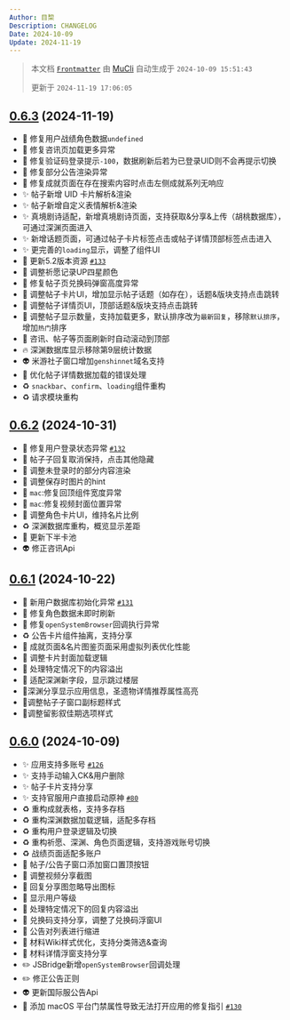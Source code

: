 ```yaml
---
Author: 目棃
Description: CHANGELOG
Date: 2024-10-09
Update: 2024-11-19
---
```


> 本文档 [`Frontmatter`](https://github.com/BTMuli/MuCli#Frontmatter) 由 [MuCli](https://github.com/BTMuli/Mucli) 自动生成于 `2024-10-09 15:51:43`
>
> 更新于 `2024-11-19 17:06:05`

## [0.6.3](https://github.com/BTMuli/TeyvatGuide/releases/v0.6.3) (2024-11-19)

- 🐛 修复用户战绩角色数据`undefined`
- 🐛 修复咨讯页加载更多异常
- 🐛 修复验证码登录提示`-100`，数据刷新后若为已登录UID则不会再提示切换
- 🐛 修复部分公告渲染异常
- 🐛 修复成就页面在存在搜索内容时点击左侧成就系列无响应
- ✨ 帖子新增 UID 卡片解析&渲染
- ✨ 帖子新增自定义表情解析&渲染
- ✨ 真境剧诗适配，新增真境剧诗页面，支持获取&分享&上传（胡桃数据库），可通过深渊页面进入
- ✨ 新增话题页面，可通过帖子卡片标签点击或帖子详情顶部标签点击进入
- ✨ 更完善的`loading`显示，调整了组件UI
- 🍱 更新5.2版本资源 [`#133`](https://github.com/BTMuli/TeyvatGuide/issues/133)
- 💄 调整祈愿记录UP四星颜色
- 💄 修复帖子页兑换码弹窗高度异常
- 💄 调整帖子卡片UI，增加显示帖子话题（如存在），话题&版块支持点击跳转
- 💄 调整帖子详情页UI，顶部话题&版块支持点击跳转
- 💄 调整帖子显示数量，支持加载更多，默认排序改为`最新回复`，移除`默认排序`，增加`热门`排序
- 💄 咨讯、帖子等页面刷新时自动滚动到顶部
- 🔥 深渊数据库显示移除第9层统计数据
- 👽️ 米游社子窗口增加`genshinnet`域名支持
- 🎨 优化帖子详情数据加载的错误处理
- ♻️ `snackbar`、`confirm`、`loading`组件重构
- ♻️ 请求模块重构

## [0.6.2](https://github.com/BTMuli/TeyvatGuide/releases/v0.6.2) (2024-10-31)

- 🐛 修复用户登录状态异常 [`#132`](https://github.com/BTMuli/TeyvatGudie/issues/132)
- 💄 帖子子回复取消保持，点击其他隐藏
- 💄 调整未登录时的部分内容渲染
- 💄 调整保存时图片的hint
- 💄 `mac`:修复回顶组件宽度异常
- 💄 `mac`:修复视频封面位置异常
- 💄 调整角色卡片UI，维持名片比例
- ♻️ 深渊数据库重构，概览显示差距
- 🍱 更新下半卡池
- 👽️ 修正咨讯Api

## [0.6.1](https://github.com/BTMuli/TeyvatGuide/releases/v0.6.1) (2024-10-22)

- 🐛 新用户数据库初始化异常 [`#131`](https://github.com/BTMuli/TeyavtGuide/issues/131)
- 🐛 修复角色数据未即时刷新
- 🐛 修复`openSystemBrowser`回调执行异常
- ♻️ 公告卡片组件抽离，支持分享
- 🎨 成就页面&名片图鉴页面采用虚拟列表优化性能
- 🎨 调整卡片封面加载逻辑
- 💄 处理特定情况下的内容溢出
- 💄 适配深渊新字段，显示跳过楼层
- 💄深渊分享显示应用信息，圣遗物详情推荐属性高亮
- 💄调整帖子子窗口副标题样式
- 💄调整留影叙佳期选项样式

## [0.6.0](https://github.com/BTMuli/TeyvatGuide/releases/v0.6.0) (2024-10-09)

- ✨ 应用支持多账号 [`#126`](https://github.com/BTMuli/TeyvatGuide/issues/126)
- ✨ 支持手动输入CK&用户删除
- ✨ 帖子卡片支持分享
- ✨ 支持官服用户直接启动原神 [`#80`](https://github.com/BTMuli/TeyvatGuide/issues/80)
- ♻️ 重构成就表格，支持多存档
- ♻️ 重构深渊数据加载逻辑，适配多存档
- ♻️ 重构用户登录逻辑及切换
- ♻️ 重构祈愿、深渊、角色页面逻辑，支持游戏账号切换
- ♻️ 战绩页面适配多账户
- 💄 帖子/公告子窗口添加窗口置顶按钮
- 💄 调整视频分享截图
- 💄 回复分享图忽略导出图标
- 💄 显示用户等级
- 💄 处理特定情况下的回复内容溢出
- 💄 兑换码支持分享，调整了兑换码浮窗UI
- 💄 公告对列表进行缩进
- 💄 材料Wiki样式优化，支持分类筛选&查询
- 💄 材料详情浮窗支持分享
- ✏️ JSBridge新增`openSystemBrowser`回调处理
- ✏️ 修正公告正则
- 👽️ 更新国际服公告Api
- 📖 添加 macOS 平台门禁属性导致无法打开应用的修复指引 [`#130`](https://github.com/BTMuli/TeyvatGuide/issues/130)
